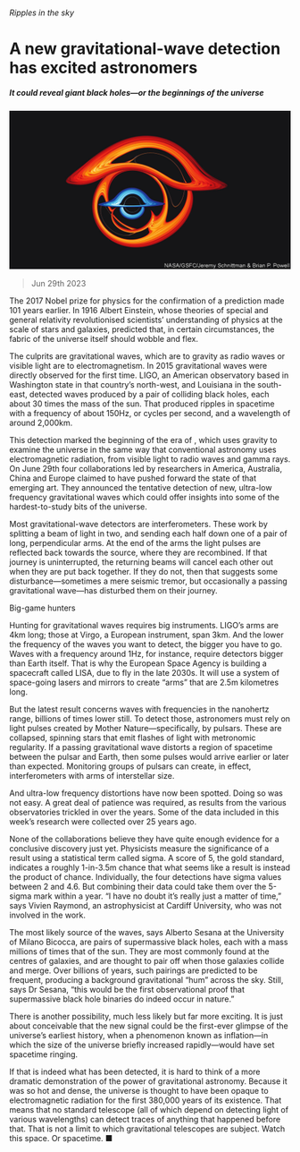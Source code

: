 ###### Ripples in the sky

# A new gravitational-wave detection has excited astronomers 

##### It could reveal giant black holes—or the beginnings of the universe 

![image](images/20230701_STP001.jpg) 

> Jun 29th 2023 

The 2017 Nobel prize for physics  for the confirmation of a prediction made 101 years earlier. In 1916 Albert Einstein, whose theories of special and general relativity revolutionised scientists’ understanding of physics at the scale of stars and galaxies, predicted that, in certain circumstances, the fabric of the universe itself should wobble and flex.

The culprits are gravitational waves, which are to gravity as radio waves or visible light are to electromagnetism. In 2015 gravitational waves were directly observed for the first time. LIGO, an American observatory based in Washington state in that country’s north-west, and Louisiana in the south-east, detected waves produced by a pair of colliding black holes, each about 30 times the mass of the sun. That produced ripples in spacetime with a frequency of about 150Hz, or cycles per second, and a wavelength of around 2,000km. 

This detection marked the beginning of the era of , which uses gravity to examine the universe in the same way that conventional astronomy uses electromagnetic radiation, from visible light to radio waves and gamma rays. On June 29th four collaborations led by researchers in America, Australia, China and Europe claimed to have pushed forward the state of that emerging art. They announced the tentative detection of new, ultra-low frequency gravitational waves which could offer insights into some of the hardest-to-study bits of the universe. 

Most gravitational-wave detectors are interferometers. These work by splitting a beam of light in two, and sending each half down one of a pair of long, perpendicular arms. At the end of the arms the light pulses are reflected back towards the source, where they are recombined. If that journey is uninterrupted, the returning beams will cancel each other out when they are put back together. If they do not, then that suggests some disturbance—sometimes a mere seismic tremor, but occasionally a passing gravitational wave—has disturbed them on their journey.

Big-game hunters

Hunting for gravitational waves requires big instruments. LIGO’s arms are 4km long; those at Virgo, a European instrument, span 3km. And the lower the frequency of the waves you want to detect, the bigger you have to go. Waves with a frequency around 1Hz, for instance, require detectors bigger than Earth itself. That is why the European Space Agency is building a spacecraft called LISA, due to fly in the late 2030s. It will use a system of space-going lasers and mirrors to create “arms” that are 2.5m kilometres long. 

But the latest result concerns waves with frequencies in the nanohertz range, billions of times lower still. To detect those, astronomers must rely on light pulses created by Mother Nature—specifically, by pulsars. These are collapsed, spinning stars that emit flashes of light with metronomic regularity. If a passing gravitational wave distorts a region of spacetime between the pulsar and Earth, then some pulses would arrive earlier or later than expected. Monitoring groups of pulsars can create, in effect, interferometers with arms of interstellar size. 

And ultra-low frequency distortions have now been spotted. Doing so was not easy. A great deal of patience was required, as results from the various observatories trickled in over the years. Some of the data included in this week’s research were collected over 25 years ago. 

None of the collaborations believe they have quite enough evidence for a conclusive discovery just yet. Physicists measure the significance of a result using a statistical term called sigma. A score of 5, the gold standard, indicates a roughly 1-in-3.5m chance that what seems like a result is instead the product of chance. Individually, the four detections have sigma values between 2 and 4.6. But combining their data could take them over the 5-sigma mark within a year. “I have no doubt it’s really just a matter of time,” says Vivien Raymond, an astrophysicist at Cardiff University, who was not involved in the work.

The most likely source of the waves, says Alberto Sesana at the University of Milano Bicocca, are pairs of supermassive black holes, each with a mass millions of times that of the sun. They are most commonly found at the centres of galaxies, and are thought to pair off when those galaxies collide and merge. Over billions of years, such pairings are predicted to be frequent, producing a background gravitational “hum” across the sky. Still, says Dr Sesana, “this would be the first observational proof that supermassive black hole binaries do indeed occur in nature.”

There is another possibility, much less likely but far more exciting. It is just about conceivable that the new signal could be the first-ever glimpse of the universe’s earliest history, when a phenomenon known as inflation—in which the size of the universe briefly increased rapidly—would have set spacetime ringing. 

If that is indeed what has been detected, it is hard to think of a more dramatic demonstration of the power of gravitational astronomy. Because it was so hot and dense, the universe is thought to have been opaque to electromagnetic radiation for the first 380,000 years of its existence. That means that no standard telescope (all of which depend on detecting light of various wavelengths) can detect traces of anything that happened before that. That is not a limit to which gravitational telescopes are subject. Watch this space. Or spacetime. ■


